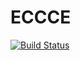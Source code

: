# ECCCE

[![Build Status](https://github.com/pat-alt/ECCCE.jl/actions/workflows/CI.yml/badge.svg?branch=main)](https://github.com/pat-alt/ECCCE.jl/actions/workflows/CI.yml?query=branch%3Amain)
